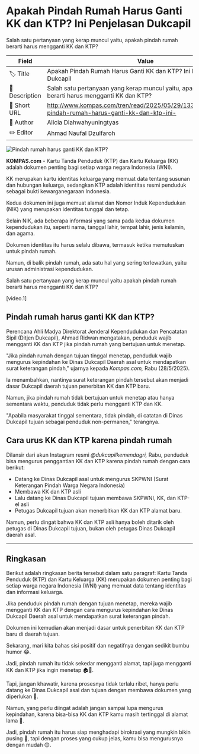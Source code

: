 # Apakah Pindah Rumah Harus Ganti KK dan KTP? Ini Penjelasan Dukcapil

Salah satu pertanyaan yang kerap muncul yaitu, apakah pindah rumah berarti harus mengganti KK dan KTP?

| Field         | Value                                                       |
|---------------|-------------------------------------------------------------|
| 🏷️ Title       | Apakah Pindah Rumah Harus Ganti KK dan KTP? Ini Penjelasan Dukcapil |
| 📝 Description | Salah satu pertanyaan yang kerap muncul yaitu, apakah pindah rumah berarti harus mengganti KK dan KTP? |
| 🔗 Short URL   | http://www.kompas.com/tren/read/2025/05/29/133000565/apakah-pindah-rumah-harus-ganti-kk-dan-ktp-ini- |
| 👤 Author      | Alicia Diahwahyuningtyas |
| ✏️ Editor      | Ahmad Naufal Dzulfaroh |

![Pindah rumah harus ganti KK dan KTP?](https://asset.kompas.com/crops/1-B_wRdwwVkGqrlGEZZ0qLUXixE=/97x0:601x336/750x500/data/photo/2024/12/27/676e8ad195a7d.jpg)

**KOMPAS.com** - Kartu Tanda Penduduk (KTP) dan Kartu Keluarga (KK) adalah dokumen penting bagi setiap warga negara Indonesia (WNI).

KK merupakan kartu identitas keluarga yang memuat data tentang susunan dan hubungan keluarga, sedangkan KTP adalah identitas resmi penduduk sebagai bukti kewarganegaraan Indonesia.

Kedua dokumen ini juga memuat alamat dan Nomor Induk Kependudukan (NIK) yang merupakan identitas tunggal dan tetap.

Selain NIK, ada beberapa informasi yang sama pada kedua dokumen kependudukan itu, seperti nama, tanggal lahir, tempat lahir, jenis kelamin, dan agama.

Dokumen identitas itu harus selalu dibawa, termasuk ketika memutuskan untuk pindah rumah.

Namun, di balik pindah rumah, ada satu hal yang sering terlewatkan, yaitu urusan administrasi kependudukan. 

Salah satu pertanyaan yang kerap muncul yaitu apakah pindah rumah berarti harus mengganti KK dan KTP?

\[video.1\]

## Pindah rumah harus ganti KK dan KTP?

Perencana Ahli Madya Direktorat Jenderal Kependudukan dan Pencatatan Sipil (Ditjen Dukcapil), Ahmad Ridwan mengatakan, penduduk wajib mengganti KK dan KTP jika pindah rumah yang bertujuan untuk menetap.

\"Jika pindah rumah dengan tujuan tinggal menetap, penduduk wajib mengurus kepindahan ke Dinas Dukcapil Daerah asal untuk mendapatkan surat keterangan pindah,\" ujarnya kepada *Kompas.com,* Rabu (28/5/2025).

Ia menambahkan, nantinya surat keterangan pindah tersebut akan menjadi dasar Dukcapil daerah tujuan penerbitan KK dan KTP baru.

Namun, jika pindah rumah tidak bertujuan untuk menetap atau hanya sementara waktu, penduduk tidak perlu mengganti KTP dan KK.

\"Apabila masyarakat tinggal sementara, tidak pindah, di catatan di Dinas Dukcapil tujuan sebagai penduduk non-permanen,\" terangnya.

## Cara urus KK dan KTP karena pindah rumah

Dilansir dari akun Instagram resmi *\@dukcapilkemendagri,* Rabu, penduduk bisa mengurus penggantian KK dan KTP karena pindah rumah dengan cara berikut:

- Datang ke Dinas Dukcapil asal untuk mengurus SKPWNI (Surat Keterangan Pindah Warga Negara Indonesia)
- Membawa KK dan KTP asli
- Lalu datang ke Dinas Dukcapil tujuan membawa SKPWNI, KK, dan KTP-el asli
- Petugas Dukcapil tujuan akan menerbitkan KK dan KTP alamat baru.

Namun, perlu dingat bahwa KK dan KTP asli hanya boleh ditarik oleh petugas di Dinas Dukcapil tujuan, bukan oleh petugas Dinas Dukcapil daerah asal.

---
## Ringkasan

Berikut adalah ringkasan berita tersebut dalam satu paragraf: 
Kartu Tanda Penduduk (KTP) dan Kartu Keluarga (KK) merupakan dokumen penting bagi setiap warga negara Indonesia (WNI) yang memuat data tentang identitas dan informasi keluarga.

 Jika penduduk pindah rumah dengan tujuan menetap, mereka wajib mengganti KK dan KTP dengan cara mengurus kepindahan ke Dinas Dukcapil Daerah asal untuk mendapatkan surat keterangan pindah.

 Dokumen ini kemudian akan menjadi dasar untuk penerbitan KK dan KTP baru di daerah tujuan.



Sekarang, mari kita bahas sisi positif dan negatifnya dengan sedikit bumbu humor 😂.

 Jadi, pindah rumah itu tidak sekedar mengganti alamat, tapi juga mengganti KK dan KTP jika ingin menetap 🏠💼.

 Tapi, jangan khawatir, karena prosesnya tidak terlalu ribet, hanya perlu datang ke Dinas Dukcapil asal dan tujuan dengan membawa dokumen yang diperlukan 📝.

 Namun, yang perlu diingat adalah jangan sampai lupa mengurus kepindahan, karena bisa-bisa KK dan KTP kamu masih tertinggal di alamat lama 🙈.

 Jadi, pindah rumah itu harus siap menghadapi birokrasi yang mungkin bikin pusing 🤯, tapi dengan proses yang cukup jelas, kamu bisa mengurusnya dengan mudah 😊.
